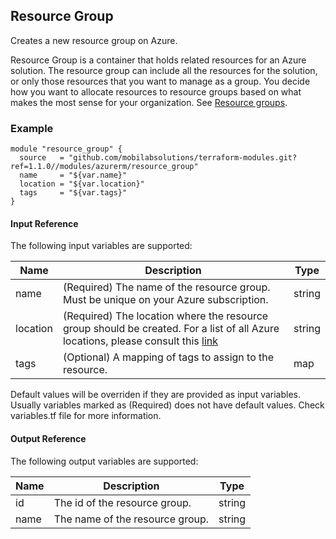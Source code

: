## Resource Group
Creates a new resource group on Azure.

Resource Group is a container that holds related resources for an Azure solution. The resource group can include all the resources for the solution, or only those resources that you want to manage as a group. You decide how you want to allocate resources to resource groups based on what makes the most sense for your organization. See [Resource groups](https://docs.microsoft.com/en-us/azure/azure-resource-manager/resource-group-overview#resource-groups).

### Example
```hcl
module "resource_group" {
  source   = "github.com/mobilabsolutions/terraform-modules.git?ref=1.1.0//modules/azurerm/resource_group"
  name     = "${var.name}"
  location = "${var.location}"
  tags     = "${var.tags}"
}
```

#### Input Reference
The following input variables are supported:

Name | Description | Type 
----------------- | --------- | -------- 
name  | (Required) The name of the resource group. Must be unique on your Azure subscription. | string 
location | (Required) The location where the resource group should be created. For a list of all Azure locations, please consult this [link](https://azure.microsoft.com/en-us/regions/) | string 
tags | (Optional) A mapping of tags to assign to the resource. | map

Default values will be overriden if they are provided as input variables. Usually variables marked as (Required) does not have default values. Check variables.tf file for more information.


#### Output Reference
The following output variables are supported:

Name | Description | Type
----------------- | --------- | --------
id  | The id of the resource group. | string
name | The name of the resource group. | string